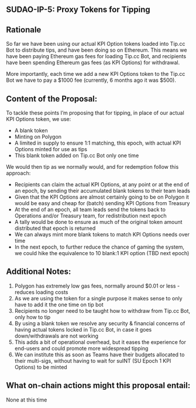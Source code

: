 ## SUDAO-IP-5: Proxy Tokens for Tipping

## Rationale
So far we have been using our actual KPI Option tokens loaded into Tip.cc Bot to distribute tips, and have been doing so on Ethereum. This means we have been paying Ethereum gas fees for loading Tip.cc Bot, and recipients have been spending Ethereum gas fees (as KPI Options) for withdrawal.

More importantly, each time we add a new KPI Options token to the Tip.cc Bot we have to pay a $1000 fee (currently, 6 months ago it was $500).

## Content of the Proposal:

To tackle these points I’m proposing that for tipping, in place of our actual KPI Options token, we use:

- A blank token
- Minting on Polygon
- A limited in supply to ensure 1:1 matching, this epoch, with actual KPI Options minted for use as tips
- This blank token added on Tip.cc Bot only one time

We would then tip as we normally would, and for redemption follow this approach:

- Recipients can claim the actual KPI Options, at any point or at the end of an epoch, by sending their accumulated blank tokens to their team leads
- Given that the KPI Options are almost certainly going to be on Polygon it would be easy and cheap for (batch) sending KPI Options from Treasury
- At the end of an epoch, all team leads send the tokens back to Operations and/or Treasury team, for redistribution next epoch
- A tally would be done to ensure as much of the original token amount distributed that epoch is returned
- We can always mint more blank tokens to match KPI Options needs over time
- In the next epoch, to further reduce the chance of gaming the system, we could hike the equivalence to 10 blank:1 KPI option (TBD next epoch)

## Additional Notes:

1. Polygon has extremely low gas fees, normally around $0.01 or less - reduces loading costs
2. As we are using the token for a single purpose it makes sense to only have to add it the one time on tip bot
3. Recipients no longer need to be taught how to withdraw from Tip.cc Bot, only how to tip
4. By using a blank token we resolve any security & financial concerns of having actual tokens locked in Tip.cc Bot, in case it goes down/withdrawals are not working
5. This adds a bit of operational overhead, but it eases the experience for end-users and could promote more widespread tipping
6. We can institute this as soon as Teams have their budgets allocated to their multi-sigs, without having to wait for suINT (SU Epoch 1 KPI Options) to be minted

## What on-chain actions might this proposal entail:

None at this time
